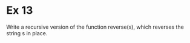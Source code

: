 # Ex 13

Write a recursive version of the function reverse(s), which reverses the string s in place.